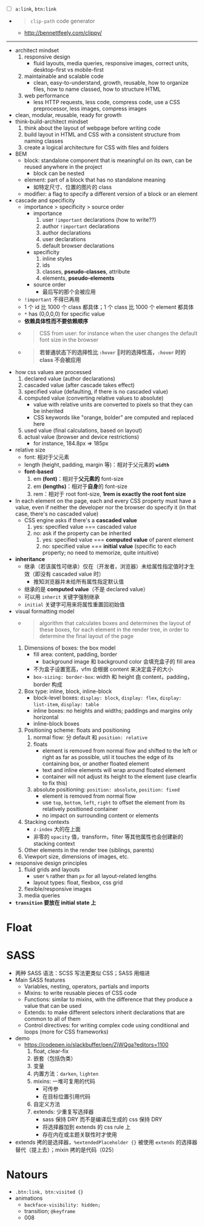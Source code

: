 - [ ] `a:link`, `btn:link`
- > `clip-path` code generator
    - http://bennettfeely.com/clippy/
---
- architect mindset
    1. responsive design
        - fluid layouts, media queries, responsive images, correct units, desktop-first vs mobile-first
    2. maintainable and scalable code
        - clean, easy-to-understand, growth, reusable, how to organize files, how to name classed, how to structure HTML
    3. web performance
        - less HTTP requests, less code, compress code, use a CSS preprocessor, less images, compress images
- clean, modular, reusable, ready for growth
- think-build-architect mindset
    1. think about the layout of webpage before writing code
    2. build layout in HTML and CSS with a consistent structure from naming classes
    3. create a logical architecture for CSS with files and folders
- BEM
    - block: standalone component that is meaningful on its own, can be reused anywhere in the project
        - block can be nested
    - element: part of a block that has no standalone meaning
        - 如特定尺寸、位置的图片的 class
    - modifier: a flag to specify a different version of a block or an element
- cascade and specificity
    - importance > specificity > source order
        - importance
            1. user `!important` declarations (how to write??)
            2. author `!important` declarations
            3. author declarations
            4. user declarations
            5. default browser declarations
        - specificity
            1. inline styles
            2. ids
            3. classes, **pseudo-classes**, attribute
            4. elements, **pseudo-elements**
        - source order
            - 最后写的那个会被应用
    - `!important` 不得已再用
    - 1 个 id 比 1000 个 class 都具体；1 个 class 比 1000 个 element 都具体
    - `*` has (0,0,0,0) for specific value
    - **依赖具体性而不要依赖顺序**
    - > CSS from user: for instance when the user changes the default font size in the browser
    - > **若普通状态下的选择性比 `:hover` 时的选择性高，`:hover` 时的 class 不会被应用**
- how css values are processed
    1. declared value (author declarations)
    2. cascaded value (after cascade takes effect)
    3. specified value (defaulting, if there is no cascaded value)
    4. computed value (converting relative values to absolute)
        - value with relative units are converted to pixels so that they can be inherited
        - CSS keywords like "orange, bolder" are computed and replaced here
    5. used value (final calculations, based on layout)
    6. actual value (browser and device restrictions)
        - for instance, 184.8px => 185px
- relative size
    - font: 相对于父元素
    - length (height, padding, margin 等)：相对于父元素的 **`width`**
    - **font-based**
        1. em **(font)**：相对于**父元素的** font-size
        2. em **(lengths)**：相对于**自身**的 font-size
        3. rem：相对于 root font-size, **1rem is exactly the root font size**
- In each element on the page, each and every CSS property must have a value, even if neither the developer nor the browser do specify it (in that case, there's no cascaded value)
    - CSS engine asks if there's a **cascaded value**
        1. yes: specified value === cascaded value
        2. no: ask if the property can be inherited
            1. yes: specified value === **computed value** of parent element
            2. no: specified value === **initial value** (specific to each property; no need to memorize, quite intuitive)
- **inheritance**
    <!-- - 每个 css 属性都有 initial value
        - 可继承属性在开发者、用户和浏览器都未指定值，且没有发生继承时才会用到初始值
        - 不可继承属性在未指定值时被设置为初始值 -->
    - 继承（若该属性可继承）仅在（开发者，浏览器）未给属性指定值时才生效（即没有 cascaded value 时）
        - 推知浏览器并未给所有属性指定默认值
    - 继承的是 **computed value**（不是 declared value）
    - 可以用 `inherit` 关键字强制继承
    - `initial` 关键字可用来将属性重置回初始值
- visual formatting model
    - > algorithm that calculates boxes and determines the layout of these boxes, for each element in the render tree, in order to determine the final layout of the page 
    1. Dimensions of boxes: the box model
        - fill area: content, padding, border
            - background image 和 background color 会填充盒子的 fill area
        - 不为盒子设置宽高，vfm 会根据 content 来决定盒子的大小
        - `box-sizing: border-box`: width 和 height 由 content，padding，border 构成
    2. Box type: inline, block, inline-block
        - block-level boxes: `display: block`, `display: flex`, `display: list-item`, `display: table`
        - inline boxes: no heights and widths; paddings and margins only horizontal
        - inline-block boxes 
    3. Positioning scheme: floats and positioning
        1. normal flow: 分 default 和 `position: relative`
        2. floats
            - element is removed from normal flow and shifted to the left or right as far as possible, util it touches the edge of its containing box, or another floated element
            - text and inline elements will wrap around floated element
            - container will not adjust its height to the element (use clearfix to fix this)
        3. absolute positioning: `position: absolute`, `position: fixed`
            - element is removed from normal flow
            - use `top`, `bottom`, `left`, `right` to offset the element from its relatively positioned container
            - no impact on surrounding content or elements
    4. Stacking contexts
        - `z-index` 大的在上面
        - 非零的 `opacity` 值，transform，filter 等其他属性也会创建新的 stacking context
    5. Other elements in the render tree (siblings, parents)
    6. Viewport size, dimensions of images, etc.
- responsive design principles
    1. fluid grids and layouts
        - user `%` rather than `px` for all layout-related lengths
        - layout types: float, flexbox, css grid
    2. flexible/responsive images
    3. media queries
- **`transition` 要放在 initial state 上**
# Float
# SASS
- 两种 SASS 语法：SCSS 写法更类似 CSS；SASS 用缩进
- Main SASS features
    - Variables, nesting, operators, partials and imports
    - Mixins: to write reusable pieces of CSS code
    - Functions: similar to mixins, with the difference that they produce a value that can be used
    - Extends: to make different selectors inherit declarations that are common to all of them
    - Control directives: for writing complex code using conditional and loops (more for CSS frameworks)
- demo
    - https://codepen.io/slackbuffer/pen/ZjWQga?editors=1100
        1. float, clear-fix
        2. 嵌套（包括伪类）
        3. 变量
        4. 内置方法：`darken`, `lighten`
        5. mixins: 一堆可复用的代码
            - 可传参
            - 在目标位置引用代码
        6. 自定义方法
        7. extends: 少重复写选择器
            - sass 保持 DRY 而不是编译后生成的 css 保持 DRY
            - 将选择器加到 extends 的 css rule 上
            - 存在内在或主题关联性时才使用
- extends 拷的是选择器，`%extendedPlaceholder {}` 被使用 `extends` 的选择器替代（提上去）；mixin 拷的是代码（025）
# Natours
- `.btn:link, btn:visited {}`
- animations
    - `backface-visibility: hidden;`
    - transition; `@keyframe`
    - 008